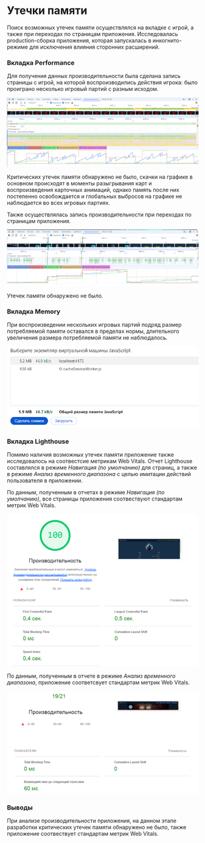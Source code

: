 # Утечки памяти

Поиск возможных утечек памяти осуществлялся на вкладке с игрой, а также при переходах по страницам приложения.
Исследовалась production-сборка приложения, которая запускалась в инкогнито-режиме для исключения влияния сторонних расширений.

### Вкладка Performance

Для получения данных производительности была сделана запись страницы с игрой, на которой воспроизводились действия игрока:
было проиграно несколько игровый партий с разным исходом.

![game perfomance](game-perfomance.png)

Критических утечек памяти обнаружено не было, скачки на графике в основном происходят в моменты разыгрывания карт и воспроизведения карточных анимаций, однако память после них постепенно освобождается и глобальных выбросов на графике не наблюдается во всех игровых партиях.

Также осуществлялась запись производительности при переходах по страницам приложения.

![pages perfomance](pages-perfomance.png)

Утечек памяти обнаружено не было.

### Вкладка Memory

При воспроизведении нескольких игровых партий подряд размер потребляемой памяти оставался в пределах нормы, длительного увеличения размера потребляемой памяти не наблюдалось.

![game heap size](game-heap-size.png)

### Вкладка Lighthouse

Помимо наличия возможных утечек памяти приложение также исследовалось на соотвестсие метрикам Web Vitals.
Отчет Lighthouse составлялся в режиме _Навигация (по умолчанию)_ для страниц, а также в режиме _Анализ временного диапазона_ с целью имитации действий пользователя в приложении.

По данным, полученным в отчетах в режиме _Навигация (по умолчанию)_, все страницы приложения соотвествуют стандартам метрик Web Vitals.

![lighthouse pages](lighthouse-pages.png)

По данным, полученным в отчете в режиме _Анализ временного диапазона_, приложение соответсвует стандартам метрик Web Vitals.

![lighthouse interaction](lighthouse-interaction.png)

### Выводы

При анализе производительности приложения, на данном этапе разработки критических утечек памяти обнаружено не было, также приложение соотвествует стандартам метрик Web Vitals.
